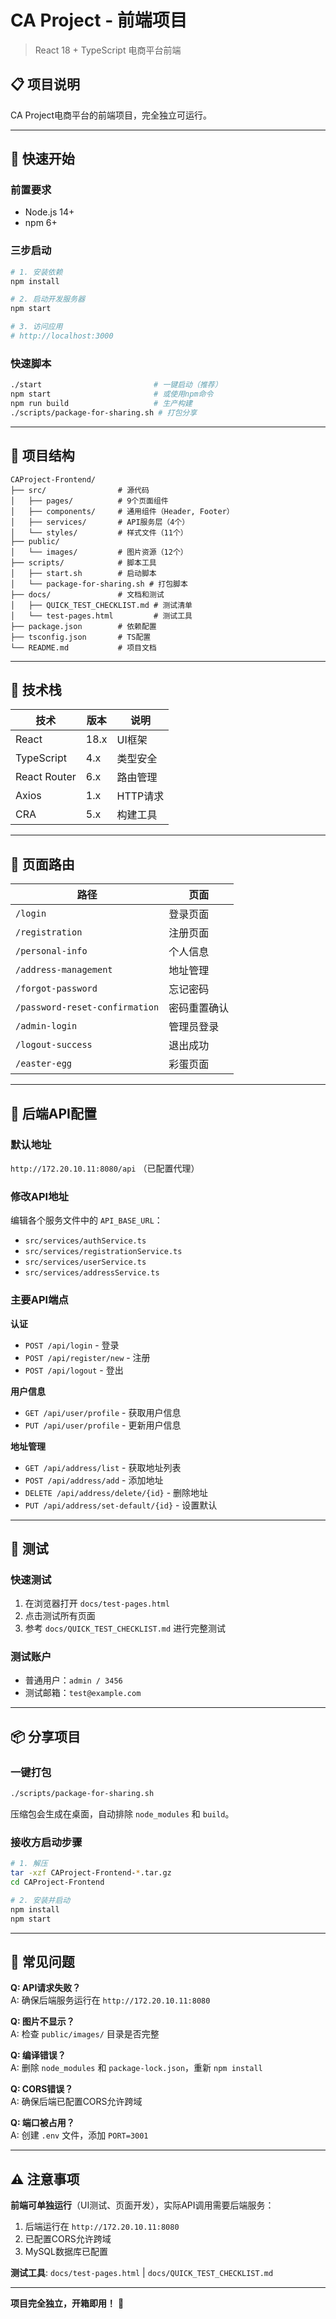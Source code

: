 # CA Project - 前端项目

> React 18 + TypeScript 电商平台前端

## 📋 项目说明

CA Project电商平台的前端项目，完全独立可运行。

---

## 🚀 快速开始

### 前置要求
- Node.js 14+
- npm 6+

### 三步启动
```bash
# 1. 安装依赖
npm install

# 2. 启动开发服务器
npm start

# 3. 访问应用
# http://localhost:3000
```

### 快速脚本
```bash
./start                         # 一键启动（推荐）
npm start                       # 或使用npm命令
npm run build                   # 生产构建
./scripts/package-for-sharing.sh # 打包分享
```

---

## 📁 项目结构

```
CAProject-Frontend/
├── src/                # 源代码
│   ├── pages/          # 9个页面组件
│   ├── components/     # 通用组件（Header, Footer）
│   ├── services/       # API服务层（4个）
│   └── styles/         # 样式文件（11个）
├── public/
│   └── images/         # 图片资源（12个）
├── scripts/            # 脚本工具
│   ├── start.sh        # 启动脚本
│   └── package-for-sharing.sh # 打包脚本
├── docs/               # 文档和测试
│   ├── QUICK_TEST_CHECKLIST.md # 测试清单
│   └── test-pages.html         # 测试工具
├── package.json        # 依赖配置
├── tsconfig.json       # TS配置
└── README.md           # 项目文档
```

---

## 🔧 技术栈

| 技术 | 版本 | 说明 |
|------|------|------|
| React | 18.x | UI框架 |
| TypeScript | 4.x | 类型安全 |
| React Router | 6.x | 路由管理 |
| Axios | 1.x | HTTP请求 |
| CRA | 5.x | 构建工具 |

---

## 🎨 页面路由

| 路径 | 页面 |
|------|------|
| `/login` | 登录页面 |
| `/registration` | 注册页面 |
| `/personal-info` | 个人信息 |
| `/address-management` | 地址管理 |
| `/forgot-password` | 忘记密码 |
| `/password-reset-confirmation` | 密码重置确认 |
| `/admin-login` | 管理员登录 |
| `/logout-success` | 退出成功 |
| `/easter-egg` | 彩蛋页面 |

---

## 📡 后端API配置

### 默认地址
`http://172.20.10.11:8080/api` （已配置代理）

### 修改API地址
编辑各个服务文件中的 `API_BASE_URL`：
- `src/services/authService.ts`
- `src/services/registrationService.ts`
- `src/services/userService.ts`
- `src/services/addressService.ts`

### 主要API端点

**认证**
- `POST /api/login` - 登录
- `POST /api/register/new` - 注册
- `POST /api/logout` - 登出

**用户信息**
- `GET /api/user/profile` - 获取用户信息
- `PUT /api/user/profile` - 更新用户信息

**地址管理**
- `GET /api/address/list` - 获取地址列表
- `POST /api/address/add` - 添加地址
- `DELETE /api/address/delete/{id}` - 删除地址
- `PUT /api/address/set-default/{id}` - 设置默认

---

## 🧪 测试

### 快速测试
1. 在浏览器打开 `docs/test-pages.html`
2. 点击测试所有页面
3. 参考 `docs/QUICK_TEST_CHECKLIST.md` 进行完整测试

### 测试账户
- 普通用户：`admin / 3456`
- 测试邮箱：`test@example.com`

---

## 📦 分享项目

### 一键打包
```bash
./scripts/package-for-sharing.sh
```
压缩包会生成在桌面，自动排除 `node_modules` 和 `build`。

### 接收方启动步骤
```bash
# 1. 解压
tar -xzf CAProject-Frontend-*.tar.gz
cd CAProject-Frontend

# 2. 安装并启动
npm install
npm start
```

---

## 🐛 常见问题

**Q: API请求失败？**  
A: 确保后端服务运行在 `http://172.20.10.11:8080`

**Q: 图片不显示？**  
A: 检查 `public/images/` 目录是否完整

**Q: 编译错误？**  
A: 删除 `node_modules` 和 `package-lock.json`，重新 `npm install`

**Q: CORS错误？**  
A: 确保后端已配置CORS允许跨域

**Q: 端口被占用？**  
A: 创建 `.env` 文件，添加 `PORT=3001`

---


## ⚠️ 注意事项

**前端可单独运行**（UI测试、页面开发），实际API调用需要后端服务：
1. 后端运行在 `http://172.20.10.11:8080`
2. 已配置CORS允许跨域
3. MySQL数据库已配置

**测试工具**: `docs/test-pages.html` | `docs/QUICK_TEST_CHECKLIST.md`

---

**项目完全独立，开箱即用！** 🚀
